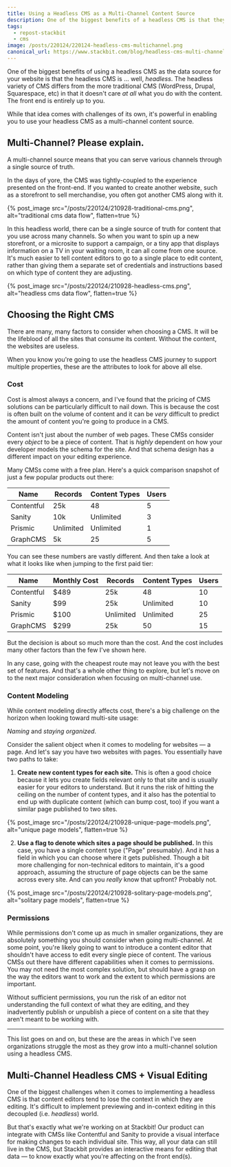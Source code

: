 ```yaml
---
title: Using a Headless CMS as a Multi-Channel Content Source
description: One of the biggest benefits of a headless CMS is that they can serve multiple front ends.
tags:
  - repost-stackbit
  - cms
image: /posts/220124/220124-headless-cms-multichannel.png
canonical_url: https://www.stackbit.com/blog/headless-cms-multi-channel-source/
---
```


One of the biggest benefits of using a headless CMS as the data source for your website is that the headless CMS is ... well, _headless_. The headless variety of CMS differs from the more traditional CMS (WordPress, Drupal, Squarespace, etc) in that it doesn't care _at all_ what you do with the content. The front end is entirely up to you.

While that idea comes with challenges of its own, it's powerful in enabling you to use your headless CMS as a multi-channel content source.

## Multi-Channel? Please explain.

A multi-channel source means that you can serve various channels through a single source of truth.

In the days of yore, the CMS was tightly-coupled to the experience presented on the front-end. If you wanted to create another website, such as a storefront to sell merchandise, you often got another CMS along with it.

{% post_image
    src="/posts/220124/210928-traditional-cms.png",
    alt="traditional cms data flow",
    flatten=true %}

In this headless world, there can be a single source of truth for content that you use across many channels. So when you want to spin up a new storefront, or a microsite to support a campaign, or a tiny app that displays information on a TV in your waiting room, it can all come from one source. It's much easier to tell content editors to go to a single place to edit content, rather than giving them a separate set of credentials and instructions based on which type of content they are adjusting.

{% post_image
    src="/posts/220124/210928-headless-cms.png",
    alt="headless cms data flow",
    flatten=true %}

## Choosing the Right CMS

There are many, many factors to consider when choosing a CMS. It will be the lifeblood of all the sites that consume its content. Without the content, the websites are useless.

When you know you're going to use the headless CMS journey to support multiple properties, these are the attributes to look for above all else.

### Cost

Cost is almost always a concern, and I've found that the pricing of CMS solutions can be particularly difficult to nail down. This is because the cost is often built on the volume of content and it can be _very_ difficult to predict the amount of content you're going to produce in a CMS.

Content isn't just about the number of web pages. These CMSs consider every _object_ to be a piece of content. That is _highly_ dependent on how your developer models the schema for the site. And that schema design has a different impact on your editing experience.

Many CMSs come with a free plan. Here's a quick comparison snapshot of just a few popular products out there:

| Name       | Records   | Content Types | Users |
| ---------- | --------- | ------------- | ----- |
| Contentful | 25k       | 48            | 5     |
| Sanity     | 10k       | Unlimited     | 3     |
| Prismic    | Unlimited | Unlimited     | 1     |
| GraphCMS   | 5k        | 25            | 5     |

You can see these numbers are vastly different. And then take a look at what it looks like when jumping to the first paid tier:

| Name       | Monthly Cost | Records   | Content Types | Users |
| ---------- | ------------ | --------- | ------------- | ----- |
| Contentful | $489         | 25k       | 48            | 10    |
| Sanity     | $99          | 25k       | Unlimited     | 10    |
| Prismic    | $100         | Unlimited | Unlimited     | 25    |
| GraphCMS   | $299         | 25k       | 50            | 15    |

But the decision is about so much more than the cost. And the cost includes many other factors than the few I've shown here.

In any case, going with the cheapest route may not leave you with the best set of features. And that's a whole other thing to explore, but let's move on to the next major consideration when focusing on multi-channel use.

### Content Modeling

While content modeling directly affects cost, there's a big challenge on the horizon when looking toward multi-site usage:

_Naming_ and _staying organized_.

Consider the salient object when it comes to modeling for websites — a page. And let's say you have two websites with pages. You essentially have two paths to take:

1.  **Create new content types for each site.** This is often a good choice because it lets you create fields relevant only to that site and is usually easier for your editors to understand. But it runs the risk of hitting the ceiling on the number of content types, and it also has the potential to end up with duplicate content (which can bump cost, too) if you want a similar page published to two sites.

{% post_image
    src="/posts/220124/210928-unique-page-models.png",
    alt="unique page models",
    flatten=true %}

2.  **Use a flag to denote which sites a page should be published.** In this case, you have a single content type ("Page" presumably). And it has a field in which you can choose where it gets published. Though a bit more challenging for non-technical editors to maintain, it's a good approach, assuming the structure of page objects can be the same across every site. And can you _really_ know that upfront? Probably not.

{% post_image
    src="/posts/220124/210928-solitary-page-models.png",
    alt="solitary page models",
    flatten=true %}

### Permissions

While permissions don't come up as much in smaller organizations, they are absolutely something you should consider when going multi-channel. At some point, you're likely going to want to introduce a content editor that shouldn't have access to edit every single piece of content. The various CMSs out there have different capabilities when it comes to permissions. You may not need the most complex solution, but should have a grasp on the way the editors want to work and the extent to which permissions are important.

Without sufficient permissions, you run the risk of an editor not understanding the full context of what they are editing, and they inadvertently publish or unpublish a piece of content on a site that they aren't meant to be working with.

---

This list goes on and on, but these are the areas in which I've seen organizations struggle the most as they grow into a multi-channel solution using a headless CMS.

## Multi-Channel Headless CMS + Visual Editing

One of the biggest challenges when it comes to implementing a headless CMS is that content editors tend to lose the context in which they are editing. It's difficult to implement previewing and in-context editing in this decoupled (i.e. _headless_) world.

But that's exactly what we're working on at Stackbit! Our product can integrate with CMSs like Contentful and Sanity to provide a visual interface for making changes to each individual site. This way, all your data can still live in the CMS, but Stackbit provides an interactive means for editing that data — to know exactly what you're affecting on the front end(s).
